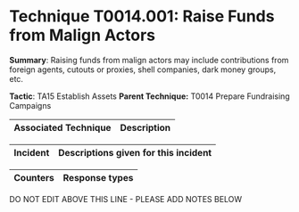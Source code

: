 # Technique T0014.001: Raise Funds from Malign Actors

**Summary**: Raising funds from malign actors may include contributions from foreign agents, cutouts or proxies, shell companies, dark money groups, etc.

**Tactic**: TA15 Establish Assets            **Parent Technique:** T0014 Prepare Fundraising Campaigns


| Associated Technique | Description |
| --------- | ------------------------- |



| Incident | Descriptions given for this incident |
| -------- | -------------------- |



| Counters | Response types |
| -------- | -------------- |


DO NOT EDIT ABOVE THIS LINE - PLEASE ADD NOTES BELOW